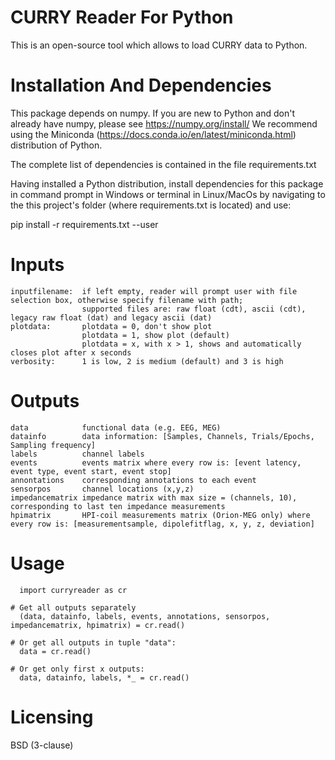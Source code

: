 # CURRY Reader For Python
This is an open-source tool which allows to load CURRY data to Python.

# Installation And Dependencies	
This package depends on numpy. If you are new to Python and don't already have numpy, please see https://numpy.org/install/
We recommend using the Miniconda (https://docs.conda.io/en/latest/miniconda.html) distribution of Python.

The complete list of dependencies is contained in the file requirements.txt
	
Having installed a Python distribution, install dependencies for this package in command prompt in Windows or terminal in Linux/MacOs
by navigating to the this project's folder (where requirements.txt is located) and use:

pip install -r requirements.txt --user  
    
# Inputs
    inputfilename:	if left empty, reader will prompt user with file selection box, otherwise specify filename with path;
                    supported files are: raw float (cdt), ascii (cdt), legacy raw float (dat) and legacy ascii (dat)
    plotdata:       plotdata = 0, don't show plot
                    plotdata = 1, show plot (default)  
                    plotdata = x, with x > 1, shows and automatically closes plot after x seconds
    verbosity:      1 is low, 2 is medium (default) and 3 is high

# Outputs
    data            functional data (e.g. EEG, MEG)
    datainfo        data information: [Samples, Channels, Trials/Epochs, Sampling frequency]
    labels          channel labels
    events          events matrix where every row is: [event latency, event type, event start, event stop]
    annontations    corresponding annotations to each event
    sensorpos       channel locations (x,y,z)
    impedancematrix impedance matrix with max size = (channels, 10), corresponding to last ten impedance measurements
    hpimatrix       HPI-coil measurements matrix (Orion-MEG only) where every row is: [measurementsample, dipolefitflag, x, y, z, deviation]
    
# Usage
	  import curryreader as cr
    
    # Get all outputs separately
	  (data, datainfo, labels, events, annotations, sensorpos, impedancematrix, hpimatrix) = cr.read()
	  
    # Or get all outputs in tuple "data":
	  data = cr.read()
	  
    # Or get only first x outputs:
	  data, datainfo, labels, *_ = cr.read()    

# Licensing
BSD (3-clause)
